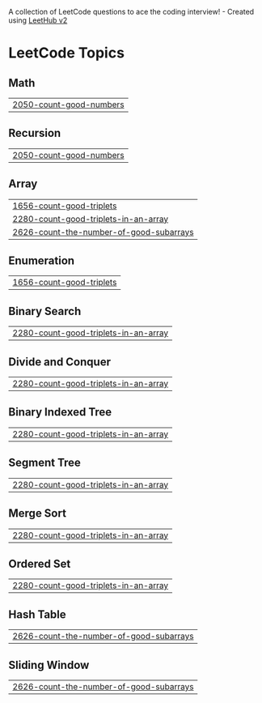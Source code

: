 A collection of LeetCode questions to ace the coding interview! - Created using [LeetHub v2](https://github.com/arunbhardwaj/LeetHub-2.0)
<!---LeetCode Topics Start-->
# LeetCode Topics
## Math
|  |
| ------- |
| [2050-count-good-numbers](https://github.com/VINIT1819/Leetcode/tree/master/2050-count-good-numbers) |
## Recursion
|  |
| ------- |
| [2050-count-good-numbers](https://github.com/VINIT1819/Leetcode/tree/master/2050-count-good-numbers) |
## Array
|  |
| ------- |
| [1656-count-good-triplets](https://github.com/VINIT1819/Leetcode/tree/master/1656-count-good-triplets) |
| [2280-count-good-triplets-in-an-array](https://github.com/VINIT1819/Leetcode/tree/master/2280-count-good-triplets-in-an-array) |
| [2626-count-the-number-of-good-subarrays](https://github.com/VINIT1819/Leetcode/tree/master/2626-count-the-number-of-good-subarrays) |
## Enumeration
|  |
| ------- |
| [1656-count-good-triplets](https://github.com/VINIT1819/Leetcode/tree/master/1656-count-good-triplets) |
## Binary Search
|  |
| ------- |
| [2280-count-good-triplets-in-an-array](https://github.com/VINIT1819/Leetcode/tree/master/2280-count-good-triplets-in-an-array) |
## Divide and Conquer
|  |
| ------- |
| [2280-count-good-triplets-in-an-array](https://github.com/VINIT1819/Leetcode/tree/master/2280-count-good-triplets-in-an-array) |
## Binary Indexed Tree
|  |
| ------- |
| [2280-count-good-triplets-in-an-array](https://github.com/VINIT1819/Leetcode/tree/master/2280-count-good-triplets-in-an-array) |
## Segment Tree
|  |
| ------- |
| [2280-count-good-triplets-in-an-array](https://github.com/VINIT1819/Leetcode/tree/master/2280-count-good-triplets-in-an-array) |
## Merge Sort
|  |
| ------- |
| [2280-count-good-triplets-in-an-array](https://github.com/VINIT1819/Leetcode/tree/master/2280-count-good-triplets-in-an-array) |
## Ordered Set
|  |
| ------- |
| [2280-count-good-triplets-in-an-array](https://github.com/VINIT1819/Leetcode/tree/master/2280-count-good-triplets-in-an-array) |
## Hash Table
|  |
| ------- |
| [2626-count-the-number-of-good-subarrays](https://github.com/VINIT1819/Leetcode/tree/master/2626-count-the-number-of-good-subarrays) |
## Sliding Window
|  |
| ------- |
| [2626-count-the-number-of-good-subarrays](https://github.com/VINIT1819/Leetcode/tree/master/2626-count-the-number-of-good-subarrays) |
<!---LeetCode Topics End-->